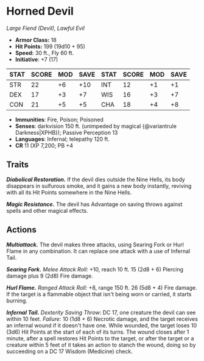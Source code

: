 # Horned Devil

*Large Fiend (Devil), Lawful Evil*

- **Armor Class:** 18
- **Hit Points:** 199 (19d10 + 95)
- **Speed:** 30 ft., Fly 60 ft.
- **Initiative**: +7 (17)

|STAT|SCORE|MOD|SAVE|STAT|SCORE|MOD|SAVE|
| --- | --- | --- | ---- |---| --- | --- | ---- |
| STR | 22 | +6 | +10 | INT | 12 | +1 | +1 |
| DEX | 17 | +3 | +7 | WIS | 16 | +3 | +7 |
| CON | 21 | +5 | +5 | CHA | 18 | +4 | +8 |

- **Immunities**: Fire, Poison; Poisoned
- **Senses**: darkvision 150 ft. (unimpeded by magical {@variantrule Darkness|XPHB}); Passive Perception 13
- **Languages**: Infernal; telepathy 120 ft.
- **CR** 11 (XP 7,200; PB +4

## Traits

***Diabolical Restoration.*** If the devil dies outside the Nine Hells, its body disappears in sulfurous smoke, and it gains a new body instantly, reviving with all its Hit Points somewhere in the Nine Hells.

***Magic Resistance.*** The devil has Advantage on saving throws against spells and other magical effects.


## Actions

***Multiattack.*** The devil makes three attacks, using Searing Fork or Hurl Flame in any combination. It can replace one attack with a use of Infernal Tail.

***Searing Fork.*** *Melee Attack Roll:* +10, reach 10 ft. 15 (2d8 + 6) Piercing damage plus 9 (2d8) Fire damage.

***Hurl Flame.*** *Ranged Attack Roll:* +8, range 150 ft. 26 (5d8 + 4) Fire damage. If the target is a flammable object that isn't being worn or carried, it starts burning.

***Infernal Tail.*** *Dexterity Saving Throw*: DC 17, one creature the devil can see within 10 feet. *Failure:*  10 (1d8 + 6) Necrotic damage, and the target receives an infernal wound if it doesn't have one. While wounded, the target loses 10 (3d6) Hit Points at the start of each of its turns. The wound closes after 1 minute, after a spell restores Hit Points to the target, or after the target or a creature within 5 feet of it takes an action to stanch the wound, doing so by succeeding on a DC 17 Wisdom (Medicine) check.

